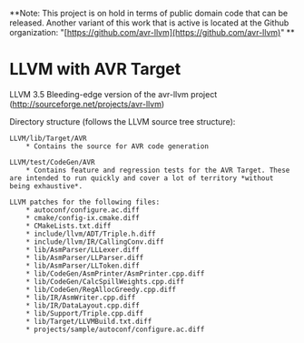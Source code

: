 **Note: This project is on hold in terms of  public domain code that can be released. Another variant of this work that is active is located at the Github organization: "[https://github.com/avr-llvm](https://github.com/avr-llvm)"
**

LLVM with AVR Target
========

LLVM 3.5 Bleeding-edge version of the avr-llvm project (http://sourceforge.net/projects/avr-llvm)

Directory structure (follows the LLVM source tree structure):

	LLVM/lib/Target/AVR
		* Contains the source for AVR code generation

	LLVM/test/CodeGen/AVR
		* Contains feature and regression tests for the AVR Target. These are intended to run quickly and cover a lot of territory *without being exhaustive*.

	LLVM patches for the following files:
		* autoconf/configure.ac.diff
		* cmake/config-ix.cmake.diff
		* CMakeLists.txt.diff
		* include/llvm/ADT/Triple.h.diff
		* include/llvm/IR/CallingConv.diff
		* lib/AsmParser/LLLexer.diff
		* lib/AsmParser/LLParser.diff
		* lib/AsmParser/LLToken.diff
		* lib/CodeGen/AsmPrinter/AsmPrinter.cpp.diff
		* lib/CodeGen/CalcSpillWeights.cpp.diff
		* lib/CodeGen/RegAllocGreedy.cpp.diff
		* lib/IR/AsmWriter.cpp.diff
		* lib/IR/DataLayout.cpp.diff
		* lib/Support/Triple.cpp.diff
		* lib/Target/LLVMBuild.txt.diff
		* projects/sample/autoconf/configure.ac.diff

